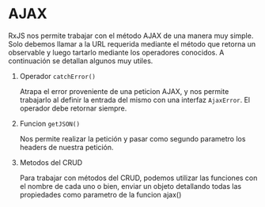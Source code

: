 # AJAX

RxJS nos permite trabajar con el método AJAX de una manera muy simple. Solo debemos llamar a la URL requerida mediante el método que retorna un observable y luego tartarlo mediante los operadores conocidos. A continuación se detallan algunos muy utiles.

1. Operador `catchError()`

    Atrapa el error proveniente de una peticion AJAX, y nos permite trabajarlo al definir la entrada del mismo con una interfaz `AjaxError`. El operador debe retornar siempre.


2. Funcion `getJSON()`

    Nos permite realizar la petición y pasar como segundo parametro los headers de nuestra petición.


3. Metodos del CRUD

    Para trabajar con métodos del CRUD, podemos utilizar las funciones con el nombre de cada uno o bien, enviar un objeto detallando todas las propiedades como parametro de la funcion ajax() 